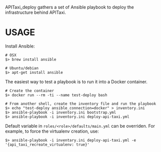 APITaxi_deploy gathers a set of Ansible playbook to deploy the infrastructure behind APITaxi.


USAGE
=====

Install Ansible:

```
# OSX
$> brew install ansible

# Ubuntu/debian
$> apt-get install ansible
```

The easiest way to test a playbook is to run it into a Docker container.

```
# Create the container
$> docker run --rm -ti --name test-deploy bash

# From another shell, create the inventory file and run the playbook
$> echo "test-deploy ansible_connection=docker" > inventory.ini
$> ansible-playbook -i inventory.ini bootstrap.yml
$> ansible-playbook -i inventory.ini deploy-api-taxi.yml
```

Default variable in `roles/<role>/defaults/main.yml` can be overriden. For example, to force the virtualenv creation, use:

```
$> ansible-playbook -i inventary.ini deploy-api-taxi.yml -e '{api_taxi_recreate_virtualenv: true}'
```
